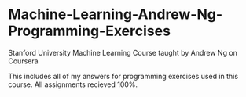 # Machine-Learning-Andrew-Ng-Programming-Exercises
Stanford University Machine Learning Course taught by Andrew Ng on Coursera

This includes all of my answers for programming exercises used in this course.  All assignments recieved 100%.
